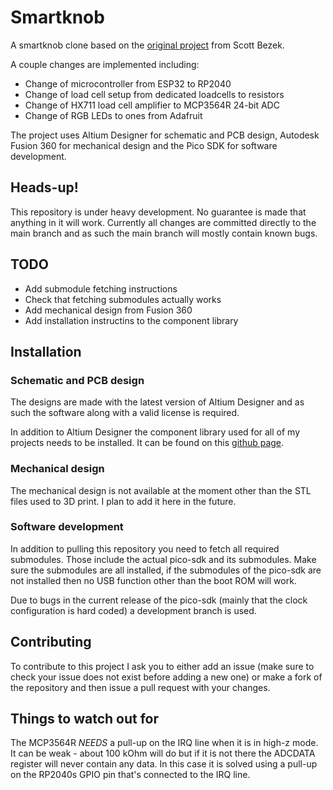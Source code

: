 # Smartknob
A smartknob clone based on the [original project](https://github.com/scottbez1/smartknob) from Scott Bezek.

A couple changes are implemented including:
- Change of microcontroller from ESP32 to RP2040
- Change of load cell setup from dedicated loadcells to resistors
- Change of HX711 load cell amplifier to MCP3564R 24-bit ADC
- Change of RGB LEDs to ones from Adafruit

The project uses Altium Designer for schematic and PCB design, Autodesk Fusion 360 for mechanical design and the Pico SDK for software development.

## Heads-up!
This repository is under heavy development. No guarantee is made that anything in it will work. Currently all changes are committed directly to the main branch and as such the main branch will mostly contain known bugs.

## TODO
- Add submodule fetching instructions
- Check that fetching submodules actually works
- Add mechanical design from Fusion 360
- Add installation instructins to the component library

## Installation
### Schematic and PCB design
The designs are made with the latest version of Altium Designer and as such the software along with a valid license is required.

In addition to Altium Designer the component library used for all of my projects needs to be installed. It can be found on this [github page](https://github.com/manaljosid/Moonlight_Library).

### Mechanical design
The mechanical design is not available at the moment other than the STL files used to 3D print. I plan to add it here in the future.

### Software development
In addition to pulling this repository you need to fetch all required submodules. Those include the actual pico-sdk and its submodules. Make sure the submodules are all installed, if the submodules of the pico-sdk are not installed then no USB function other than the boot ROM will work.

Due to bugs in the current release of the pico-sdk (mainly that the clock configuration is hard coded) a development branch is used.

## Contributing
To contribute to this project I ask you to either add an issue (make sure to check your issue does not exist before adding a new one) or make a fork of the repository and then issue a pull request with your changes.

## Things to watch out for
The MCP3564R *NEEDS* a pull-up on the IRQ line when it is in high-z mode. It can be weak - about 100 kOhm will do but if it is not there the ADCDATA register will never contain any data. In this case it is solved using a pull-up on the RP2040s GPIO pin that's connected to the IRQ line.